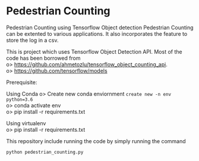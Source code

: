 # Pedestrian Counting
Pedestrian Counting using Tensorflow Object detection
Pedestrian Counting can be extented to various applications.
It also incorporates the feature to store the log in a csv.

This is project which uses Tensorflow Object Detection API. Most of the code has been borrowed from <br>
   o> https://github.com/ahmetozlu/tensorflow_object_counting_api. <br>
   o> https://github.com/tensorflow/models <br>
   
Prerequisite:
   
   Using Conda
      o> Create new conda enviornment ``` create new -n env python=3.6 ``` <br>
      o> conda activate env <br>
      o> pip install -r requirements.txt <br>
   
   Using virtualenv <br>
      o> pip install -r requirements.txt <br>

This repository include running the code by simply running the command

``` python pedestrian_counting.py ```





 
